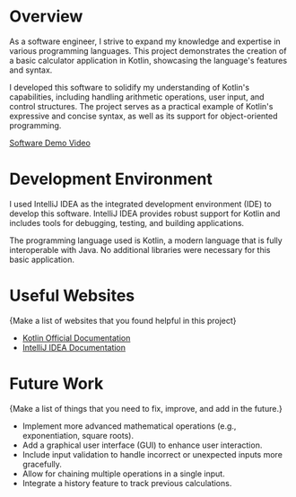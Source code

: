 # Overview

As a software engineer, I strive to expand my knowledge and expertise in various programming languages. This project demonstrates the creation of a basic calculator application in Kotlin, showcasing the language's features and syntax.

I developed this software to solidify my understanding of Kotlin's capabilities, including handling arithmetic operations, user input, and control structures. The project serves as a practical example of Kotlin's expressive and concise syntax, as well as its support for object-oriented programming.



[Software Demo Video](https://youtu.be/S3nBFa2MIS4)

# Development Environment

I used IntelliJ IDEA as the integrated development environment (IDE) to develop this software. IntelliJ IDEA provides robust support for Kotlin and includes tools for debugging, testing, and building applications.

The programming language used is Kotlin, a modern language that is fully interoperable with Java. No additional libraries were necessary for this basic application.
# Useful Websites

{Make a list of websites that you found helpful in this project}

* [Kotlin Official Documentation](https://kotlinlang.org/)
* [IntelliJ IDEA Documentation](https://jdk.java.net/22/)

# Future Work

{Make a list of things that you need to fix, improve, and add in the future.}

* Implement more advanced mathematical operations (e.g., exponentiation, square roots).
* Add a graphical user interface (GUI) to enhance user interaction.
* Include input validation to handle incorrect or unexpected inputs more gracefully.
* Allow for chaining multiple operations in a single input.
* Integrate a history feature to track previous calculations.




